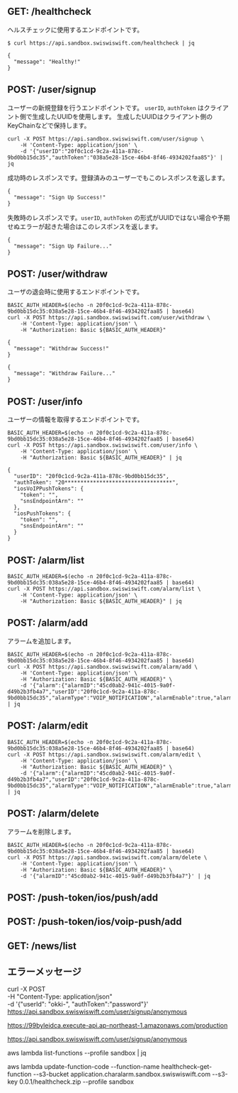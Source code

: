 
## GET: /healthcheck

ヘルスチェックに使用するエンドポイントです。

```
$ curl https://api.sandbox.swiswiswift.com/healthcheck | jq
```

```
{
  "message": "Healthy!"
}
```

## POST: /user/signup

ユーザーの新規登録を行うエンドポイントです。
`userID`, `authToken` はクライアント側で生成したUUIDを使用します。
生成したUUIDはクライアント側のKeyChainなどで保持します。

```
curl -X POST https://api.sandbox.swiswiswift.com/user/signup \
    -H 'Content-Type: application/json' \
    -d '{"userID":"20f0c1cd-9c2a-411a-878c-9bd0bb15dc35","authToken":"038a5e28-15ce-46b4-8f46-4934202faa85"}' | jq
```

成功時のレスポンスです。登録済みのユーザーでもこのレスポンスを返します。

```
{
  "message": "Sign Up Success!"
}
```

失敗時のレスポンスです。`userID`, `authToken` の形式がUUIDではない場合や予期せぬエラーが起きた場合はこのレスポンスを返します。

```
{
  "message": "Sign Up Failure..."
}
```


## POST: /user/withdraw

ユーザの退会時に使用するエンドポイントです。

```
BASIC_AUTH_HEADER=$(echo -n 20f0c1cd-9c2a-411a-878c-9bd0bb15dc35:038a5e28-15ce-46b4-8f46-4934202faa85 | base64)
curl -X POST https://api.sandbox.swiswiswift.com/user/withdraw \
    -H 'Content-Type: application/json' \
    -H "Authorization: Basic ${BASIC_AUTH_HEADER}"
```

```
{
  "message": "Withdraw Success!"
}
```

```
{
  "message": "Withdraw Failure..."
}
```


## POST: /user/info

ユーザーの情報を取得するエンドポイントです。

```
BASIC_AUTH_HEADER=$(echo -n 20f0c1cd-9c2a-411a-878c-9bd0bb15dc35:038a5e28-15ce-46b4-8f46-4934202faa85 | base64)
curl -X POST https://api.sandbox.swiswiswift.com/user/info \
    -H 'Content-Type: application/json' \
    -H "Authorization: Basic ${BASIC_AUTH_HEADER}" | jq
```

```
{
  "userID": "20f0c1cd-9c2a-411a-878c-9bd0bb15dc35",
  "authToken": "20**********************************",
  "iosVoIPPushTokens": {
    "token": "",
    "snsEndpointArn": ""
  },
  "iosPushTokens": {
    "token": "",
    "snsEndpointArn": ""
  }
}
```


## POST: /alarm/list

```
BASIC_AUTH_HEADER=$(echo -n 20f0c1cd-9c2a-411a-878c-9bd0bb15dc35:038a5e28-15ce-46b4-8f46-4934202faa85 | base64)
curl -X POST https://api.sandbox.swiswiswift.com/alarm/list \
    -H 'Content-Type: application/json' \
    -H "Authorization: Basic ${BASIC_AUTH_HEADER}" | jq
```

## POST: /alarm/add

アラームを追加します。

```
BASIC_AUTH_HEADER=$(echo -n 20f0c1cd-9c2a-411a-878c-9bd0bb15dc35:038a5e28-15ce-46b4-8f46-4934202faa85 | base64)
curl -X POST https://api.sandbox.swiswiswift.com/alarm/add \
    -H 'Content-Type: application/json' \
    -H "Authorization: Basic ${BASIC_AUTH_HEADER}" \
    -d '{"alarm":{"alarmID":"45cd0ab2-941c-4015-9a0f-d49b2b3fb4a7","userID":"20f0c1cd-9c2a-411a-878c-9bd0bb15dc35","alarmType":"VOIP_NOTIFICATION","alarmEnable":true,"alarmName":"alarmName","alarmHour":8,"alarmMinute":30,"charaID":"charaID","charaName":"charaName","voiceFileURL":"voiceFileURL","sunday":true,"monday":false,"tuesday":true,"wednesday":false,"thursday":true,"friday":false,"saturday":true}}' | jq
```




## POST: /alarm/edit

```
BASIC_AUTH_HEADER=$(echo -n 20f0c1cd-9c2a-411a-878c-9bd0bb15dc35:038a5e28-15ce-46b4-8f46-4934202faa85 | base64)
curl -X POST https://api.sandbox.swiswiswift.com/alarm/edit \
    -H 'Content-Type: application/json' \
    -H "Authorization: Basic ${BASIC_AUTH_HEADER}" \
    -d '{"alarm":{"alarmID":"45cd0ab2-941c-4015-9a0f-d49b2b3fb4a7","userID":"20f0c1cd-9c2a-411a-878c-9bd0bb15dc35","alarmType":"VOIP_NOTIFICATION","alarmEnable":true,"alarmName":"alarmName","alarmHour":8,"alarmMinute":30,"charaID":"charaID","charaName":"charaName","voiceFileURL":"voiceFileURL","sunday":true,"monday":false,"tuesday":true,"wednesday":false,"thursday":true,"friday":false,"saturday":true}}' | jq
```


## POST: /alarm/delete

アラームを削除します。

```
BASIC_AUTH_HEADER=$(echo -n 20f0c1cd-9c2a-411a-878c-9bd0bb15dc35:038a5e28-15ce-46b4-8f46-4934202faa85 | base64)
curl -X POST https://api.sandbox.swiswiswift.com/alarm/delete \
    -H 'Content-Type: application/json' \
    -H "Authorization: Basic ${BASIC_AUTH_HEADER}" \
    -d '{"alarmID":"45cd0ab2-941c-4015-9a0f-d49b2b3fb4a7"}' | jq
```


## POST: /push-token/ios/push/add


## POST: /push-token/ios/voip-push/add


## GET: /news/list



## エラーメッセージ





curl -X POST \
  -H "Content-Type: application/json" \
  -d '{"userId": "okki-", "authToken":"password"}' \
  https://api.sandbox.swiswiswift.com/user/signup/anonymous







https://99byleidca.execute-api.ap-northeast-1.amazonaws.com/production


https://api.sandbox.swiswiswift.com/user/signup/anonymous



aws lambda list-functions --profile sandbox | jq


aws lambda update-function-code --function-name healthcheck-get-function --s3-bucket application.charalarm.sandbox.swiswiswift.com --s3-key 0.0.1/healthcheck.zip --profile sandbox

